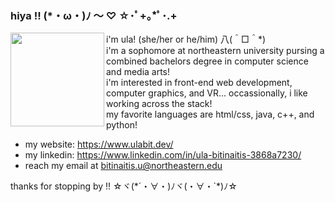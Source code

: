 ### hiya !! (*・ω・)ﾉ ～ ♡ ☆･ﾟ+｡*ﾟ･.+

<a href="https://www.ulabit.dev/">
    <img align="left" width="150" src="https://media.tenor.com/pC4pNPtXTFsAAAAi/blanca-animal-crossing.gif" />
</a>

i'm ula! (she/her or he/him) 八(＾□＾*)<br>
i'm a sophomore at northeastern university pursing a combined bachelors degree in computer science and media arts!<br>
i'm interested in front-end web development, computer graphics, and VR... occassionally, i like working across the stack!<br>
my favorite languages are html/css, java, c++, and python!

- my website: https://www.ulabit.dev/
- my linkedin: https://www.linkedin.com/in/ula-bitinaitis-3868a7230/
- reach my email at bitinaitis.u@northeastern.edu

thanks for stopping by !!  ☆ヾ(\*´・∀・)ﾉヾ(・∀・`*)ﾉ☆ 
